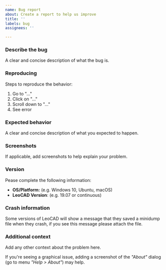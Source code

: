 ```yaml
---
name: Bug report
about: Create a report to help us improve
title: ''
labels: bug
assignees: ''

---
```


### Describe the bug

A clear and concise description of what the bug is.

### Reproducing

Steps to reproduce the behavior:

1. Go to "..."
2. Click on "..."
3. Scroll down to "..."
4. See error

### Expected behavior

A clear and concise description of what you expected to happen.

### Screenshots

If applicable, add screenshots to help explain your problem.

### Version 

Pease complete the following information:

- **OS/Platform:** (e.g. Windows 10, Ubuntu, macOS)
- **LeoCAD Version**: (e.g. 19.07 or continuous)

### Crash information

Some versions of LeoCAD will show a message that they saved a minidump file when they crash, if you see this message please attach the file.

### Additional context

Add any other context about the problem here.

If you're seeing a graphical issue, adding a screenshot of the *"About"* dialog (go to menu *"Help > About"*) may help.
